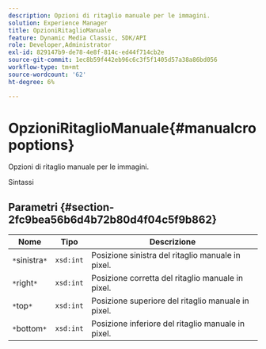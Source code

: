 ```yaml
---
description: Opzioni di ritaglio manuale per le immagini.
solution: Experience Manager
title: OpzioniRitaglioManuale
feature: Dynamic Media Classic, SDK/API
role: Developer,Administrator
exl-id: 829147b9-de78-4e8f-814c-ed44f714cb2e
source-git-commit: 1ec8b59f442eb96c6c3f5f1405d57a38a86bd056
workflow-type: tm+mt
source-wordcount: '62'
ht-degree: 6%

---
```


# OpzioniRitaglioManuale{#manualcropoptions}

Opzioni di ritaglio manuale per le immagini.

Sintassi

## Parametri {#section-2fc9bea56b6d4b72b80d4f04c5f9b862}

| Nome | Tipo | Descrizione |
|---|---|---|
| `*`sinistra`*` | `xsd:int` | Posizione sinistra del ritaglio manuale in pixel. |
| `*`right`*` | `xsd:int` | Posizione corretta del ritaglio manuale in pixel. |
| `*`top`*` | `xsd:int` | Posizione superiore del ritaglio manuale in pixel. |
| `*`bottom`*` | `xsd:int` | Posizione inferiore del ritaglio manuale in pixel. |
